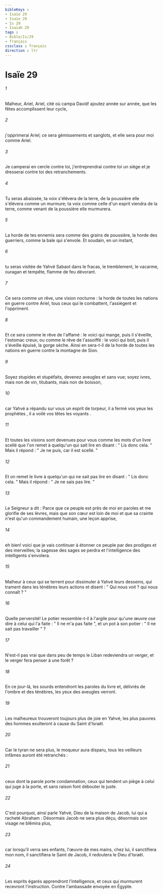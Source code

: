 ```yaml
---
bibleKeys : 
- Isaïe 29
- Isaïe 29
- Is 29
- Isaiah 29
tags : 
- Bible/Is/29
- français
cssclass : français
direction : ltr
---
```


# Isaïe 29

###### 1
Malheur, Ariel, Ariel, cité où campa David! ajoutez année sur année, que les fêtes accomplissent leur cycle, 
###### 2
j'opprimerai Ariel; ce sera gémissements et sanglots, et elle sera pour moi comme Ariel. 
###### 3
Je camperai en cercle contre toi, j'entreprendrai contre toi un siège et je dresserai contre toi des retranchements. 
###### 4
Tu seras abaissée, ta voix s'élèvera de la terre, de la poussière elle s'élèvera comme un murmure; ta voix comme celle d'un esprit viendra de la terre, comme venant de la poussière elle murmurera. 
###### 5
La horde de tes ennemis sera comme des grains de poussière, la horde des guerriers, comme la bale qui s'envole. Et soudain, en un instant, 
###### 6
tu seras visitée de Yahvé Sabaot dans le fracas, le tremblement, le vacarme, ouragan et tempête, flamme de feu dévorant. 
###### 7
Ce sera comme un rêve, une vision nocturne : la horde de toutes les nations en guerre contre Ariel, tous ceux qui le combattent, l'assiègent et l'oppriment. 
###### 8
Et ce sera comme le rêve de l'affamé : le voici qui mange, puis il s'éveille, l'estomac creux; ou comme le rêve de l'assoiffé : le voici qui boit, puis il s'éveille épuisé, la gorge sèche. Ainsi en sera-t-il de la horde de toutes les nations en guerre contre la montagne de Sion. 
###### 9
Soyez stupides et stupéfaits, devenez aveugles et sans vue; soyez ivres, mais non de vin, titubants, mais non de boisson, 
###### 10
car Yahvé a répandu sur vous un esprit de torpeur, il a fermé vos yeux les prophètes , il a voilé vos têtes les voyants . 
###### 11
Et toutes les visions sont devenues pour vous comme les mots d'un livre scellé que l'on remet à quelqu'un qui sait lire en disant : " Lis donc cela. " Mais il répond : " Je ne puis, car il est scellé. " 
###### 12
Et on remet le livre à quelqu'un qui ne sait pas lire en disant : " Lis donc cela. " Mais il répond : " Je ne sais pas lire. " 
###### 13
Le Seigneur a dit : Parce que ce peuple est près de moi en paroles et me glorifie de ses lèvres, mais que son cœur est loin de moi et que sa crainte n'est qu'un commandement humain, une leçon apprise, 
###### 14
eh bien! voici que je vais continuer à étonner ce peuple par des prodiges et des merveilles; la sagesse des sages se perdra et l'intelligence des intelligents s'envolera. 
###### 15
Malheur à ceux qui se terrent pour dissimuler à Yahvé leurs desseins, qui trament dans les ténèbres leurs actions et disent : " Qui nous voit ? qui nous connaît ? " 
###### 16
Quelle perversité! Le potier ressemble-t-il à l'argile pour qu'une œuvre ose dire à celui qui l'a faite : " Il ne m'a pas faite ", et un pot à son potier : " Il ne sait pas travailler " ? 
###### 17
N'est-il pas vrai que dans peu de temps le Liban redeviendra un verger, et le verger fera penser à une forêt ? 
###### 18
En ce jour-là, les sourds entendront les paroles du livre et, délivrés de l'ombre et des ténèbres, les yeux des aveugles verront. 
###### 19
Les malheureux trouveront toujours plus de joie en Yahvé, les plus pauvres des hommes exulteront à cause du Saint d'Israël. 
###### 20
Car le tyran ne sera plus, le moqueur aura disparu, tous les veilleurs infâmes auront été retranchés : 
###### 21
ceux dont la parole porte condamnation, ceux qui tendent un piège à celui qui juge à la porte, et sans raison font débouter le juste. 
###### 22
C'est pourquoi, ainsi parle Yahvé, Dieu de la maison de Jacob, lui qui a racheté Abraham : Désormais Jacob ne sera plus déçu, désormais son visage ne blêmira plus, 
###### 23
car lorsqu'il verra ses enfants, l'œuvre de mes mains, chez lui, il sanctifiera mon nom, il sanctifiera le Saint de Jacob, il redoutera le Dieu d'Israël. 
###### 24
Les esprits égarés apprendront l'intelligence, et ceux qui murmurent recevront l'instruction. Contre l'ambassade envoyée en Égypte. 
